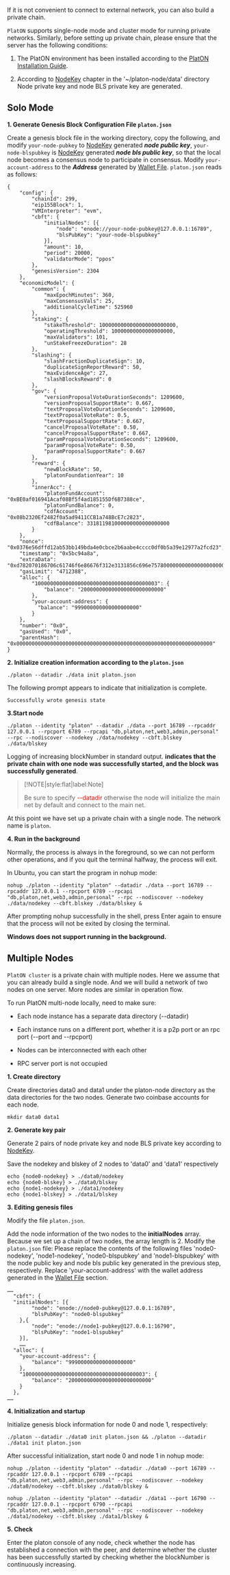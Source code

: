 
If it is not convenient to connect to external network, you can also build a private chain.

`PlatON` supports single-node mode and cluster mode for running private networks. Similarly, before setting up private chain, please ensure that the server has the following conditions:

 
1. The PlatON environment has been installed according to the [PlatON Installation Guide](/en-us/Node/_[English]-Install-Node.md).

2. According to [NodeKey](/en-us/Node/_[English]-WalletFile-and-KeyPair.md#Node-key) chapter in the '~/platon-node/data' directory Node private key and node BLS private key are generated.


## Solo Mode

**1. Generate Genesis Block Configuration File `platon.json`**

Create a genesis block file in the working directory, copy the following, and modify `your-node-pubkey` to [NodeKey](/en-us/Node/_[English]-WalletFile-and-KeyPair.md#Node-Public-and-Private-Key) generated ***node public key***, `your-node-blspubkey` is [NodeKey](/en-us/Node/_[English]-WalletFile-and-KeyPair.md#Node-BLS-Public-and-Private-Key) generated ***node bls public key***, so that the local node becomes a consensus node to participate in consensus. Modify `your-account-address` to the ***Address*** generated by [Wallet File](/en-us/Node/_[English]-WalletFile-and-KeyPair.md#Wallet-file). `platon.json` reads as follows:

```
{
	"config": {
		"chainId": 299,
		"eip155Block": 1,
		"VMInterpreter": "evm",
		"cbft": {
			"initialNodes": [{
				"node": "enode://your-node-pubkey@127.0.0.1:16789",
				"blsPubKey": "your-node-blspubkey"
			}],
			"amount": 10,
			"period": 20000,
			"validatorMode": "ppos"
		},
		"genesisVersion": 2304
	},
	"economicModel": {
		"common": {
			"maxEpochMinutes": 360,
			"maxConsensusVals": 25,
			"additionalCycleTime": 525960
		},
		"staking": {
			"stakeThreshold": 1000000000000000000000000,
			"operatingThreshold": 10000000000000000000,
			"maxValidators": 101,
			"unStakeFreezeDuration": 28
		},
		"slashing": {
			"slashFractionDuplicateSign": 10,
			"duplicateSignReportReward": 50,
			"maxEvidenceAge": 27,
			"slashBlocksReward": 0
		},
		"gov": {
			"versionProposalVoteDurationSeconds": 1209600,
			"versionProposalSupportRate": 0.667,
			"textProposalVoteDurationSeconds": 1209600,
			"textProposalVoteRate": 0.5,
			"textProposalSupportRate": 0.667,
			"cancelProposalVoteRate": 0.50,
			"cancelProposalSupportRate": 0.667,
			"paramProposalVoteDurationSeconds": 1209600,
			"paramProposalVoteRate": 0.50,
			"paramProposalSupportRate": 0.667
		},
		"reward": {
			"newBlockRate": 50,
			"platonFoundationYear": 10
		},
		"innerAcc": {
			"platonFundAccount": "0xBE0af016941Acaf08Bf5f4ad185155Df6B7388ce",
			"platonFundBalance": 0,
			"cdfAccount": "0x08b2320Ef2482f0a5ad9411CCB1a748BcE7c2823",
			"cdfBalance": 331811981000000000000000000
		}
	},
	"nonce": "0x0376e56dffd12ab53bb149bda4e0cbce2b6aabe4cccc0df0b5a39e12977a2fcd23",
	"timestamp": "0x5bc94a8a",
	"extraData": "0xd782070186706c61746f6e86676f312e3131856c696e757800000000000000000000000000000000000000000000000000000000000000000000000000000000000000000000000000000000000000000000000000000000000000000000000000",
	"gasLimit": "4712388",
	"alloc": {
		"1000000000000000000000000000000000000003": {
			"balance": "200000000000000000000000000"
		},
		"your-account-address": {
		  "balance": "999000000000000000000"
		}
	},
	"number": "0x0",
	"gasUsed": "0x0",
	"parentHash": "0x0000000000000000000000000000000000000000000000000000000000000000"
}
```


**2. Initialize creation information according to the `platon.json`**

```
./platon --datadir ./data init platon.json
```

The following prompt appears to indicate that initialization is complete.

```
Successfully wrote genesis state
```

**3.Start node**

```
./platon --identity "platon" --datadir ./data --port 16789 --rpcaddr 127.0.0.1 --rpcport 6789 --rpcapi "db,platon,net,web3,admin,personal" --rpc --nodiscover --nodekey ./data/nodekey --cbft.blskey ./data/blskey
```

Logging of increasing blockNumber in standard output. **indicates that the private chain with one node was successfully started, and the block was successfully generated**.


> [!NOTE|style:flat|label:Note]
>
>Be sure to specify <font color=red>--datadir</font> otherwise the node will initialize the main net by default and connect to the main net.

At this point we have set up a private chain with a single node. The network name is `platon`.

**4. Run in the background**

Normally, the process is always in the foreground, so we can not perform other operations, and if you quit the terminal halfway, the process will exit.

In Ubuntu, you can start the program in nohup mode:

```
nohup ./platon --identity "platon" --datadir ./data --port 16789 --rpcaddr 127.0.0.1 --rpcport 6789 --rpcapi "db,platon,net,web3,admin,personal" --rpc --nodiscover --nodekey ./data/nodekey --cbft.blskey ./data/blskey &
```

After prompting nohup successfully in the shell, press Enter again to ensure that the process will not be exited by closing the terminal.

**Windows does not support running in the background.**

## Multiple Nodes

`PlatON cluster` is a private chain with multiple nodes. Here we assume that you can already build a single node. And we will build a network of two nodes on one server. More nodes are similar in operation flow.

To run PlatON multi-node locally, need to make sure:

- Each node instance has a separate data directory (--datadir)

- Each instance runs on a different port, whether it is a p2p port or an rpc port (--port and --rpcport)

- Nodes can be interconnected with each other

- RPC server port is not occupied


**1. Create directory**

Create directories data0 and data1 under the platon-node directory as the data directories for the two nodes. Generate two coinbase accounts for each node.

```
mkdir data0 data1
```


**2. Generate key pair**

Generate 2 pairs of node private key and node BLS private key according to [NodeKey](/en-us/Node/_[English]-WalletFile-and-KeyPair.md#Node-key).

Save the nodekey and blskey of 2 nodes to 'data0' and 'data1' respectively

```
echo {node0-nodekey} > ./data0/nodekey 
echo {node0-blskey} > ./data0/blskey 
echo {node1-nodekey} > ./data1/nodekey 
echo {node1-blskey} > ./data1/blskey 
```

**3. Editing genesis files**

Modify the file `platon.json`.

Add the node information of the two nodes to the **initialNodes** array. Because we set up a chain of two nodes, the array length is 2.
Modify the `platon.json` file:
Please replace the contents of the following files 'node0-nodekey', 'node1-nodekey', 'node0-blspubkey' and 'node1-blspubkey' with the node public key and node bls public key generated in the previous step, respectively.
Replace 'your-account-address' with the wallet address generated in the [Wallet File](/en-us/Node/_[English]-WalletFile-and-KeyPair.md#Wallet-file) section.


```
……
  "cbft": {
  "initialNodes": [{
		"node": "enode://node0-pubkey@127.0.0.1:16789",
		"blsPubKey": "node0-blspubkey"
	},{
		"node": "enode://node1-pubkey@127.0.0.1:16790",
		"blsPubKey": "node1-blspubkey"
	}],
	……
  "alloc": {
    "your-account-address": {
      	"balance": "999000000000000000000"
    },
    "1000000000000000000000000000000000000003": {
		"balance": "200000000000000000000000000"
	}
  },
……
```

**4. Initialization and startup**

Initialize genesis block information for node 0 and node 1, respectively:


```
./platon --datadir ./data0 init platon.json && ./platon --datadir ./data1 init platon.json
```

 

After successful initialization, start node 0 and node 1 in nohup mode:

 

```
nohup ./platon --identity "platon" --datadir ./data0 --port 16789 --rpcaddr 127.0.0.1 --rpcport 6789 --rpcapi "db,platon,net,web3,admin,personal" --rpc --nodiscover --nodekey ./data0/nodekey --cbft.blskey ./data0/blskey &

nohup ./platon --identity "platon" --datadir ./data1 --port 16790 --rpcaddr 127.0.0.1 --rpcport 6790 --rpcapi "db,platon,net,web3,admin,personal" --rpc --nodiscover --nodekey ./data1/nodekey --cbft.blskey ./data1/blskey &
```


**5. Check**

Enter the platon console of any node, check whether the node has established a connection with the peer, and determine whether the cluster has been successfully started by checking whether the blockNumber is continuously increasing.